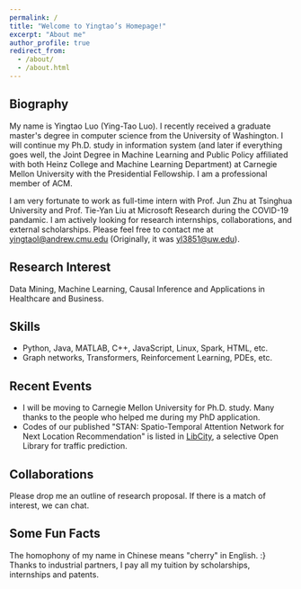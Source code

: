 ```yaml
---
permalink: /
title: "Welcome to Yingtao’s Homepage!"
excerpt: "About me"
author_profile: true
redirect_from: 
  - /about/
  - /about.html
---
```


## Biography
My name is Yingtao Luo (Ying-Tao Luo). I recently received a graduate master's degree in computer science from the University of Washington. I will continue my Ph.D. study in information system (and later if everything goes well, the Joint Degree in Machine Learning and Public Policy affiliated with both Heinz College and Machine Learning Department) at Carnegie Mellon University with the Presidential Fellowship. I am a professional member of ACM. 

I am very fortunate to work as full-time intern with Prof. Jun Zhu at Tsinghua University and Prof. Tie-Yan Liu at Microsoft Research during the COVID-19 pandamic. I am actively looking for research internships, collaborations, and external scholarships. Please feel free to contact me at yingtaol@andrew.cmu.edu (Originally, it was yl3851@uw.edu). 

## Research Interest
Data Mining, Machine Learning, Causal Inference and Applications in Healthcare and Business.

## Skills
* Python, Java, MATLAB, C++, JavaScript, Linux, Spark, HTML, etc.
* Graph networks, Transformers, Reinforcement Learning, PDEs, etc.

## Recent Events
- I will be moving to Carnegie Mellon University for Ph.D. study. Many thanks to the people who helped me during my PhD application. 
- Codes of our published "STAN: Spatio-Temporal Attention Network for Next Location Recommendation" is listed in [LibCity](https://github.com/yingtaoluo/Bigscity-LibCity), a selective Open Library for traffic prediction.

## Collaborations
Please drop me an outline of research proposal. If there is a match of interest, we can chat.  
  
## Some Fun Facts
The homophony of my name in Chinese means "cherry" in English. :}  
Thanks to industrial partners, I pay all my tuition by scholarships, internships and patents.

